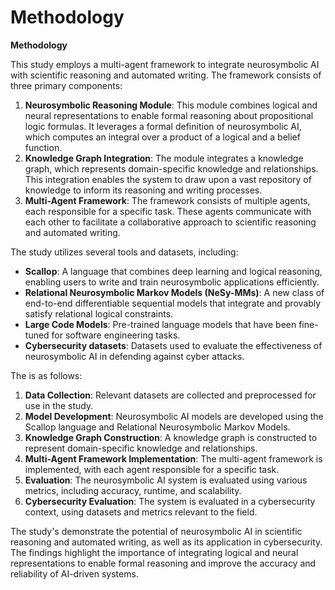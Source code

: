 # Methodology
**Methodology**

This study employs a multi-agent framework to integrate neurosymbolic AI with scientific reasoning and automated writing. The framework consists of three primary components:

1. **Neurosymbolic Reasoning Module**: This module combines logical and neural representations to enable formal reasoning about propositional logic formulas. It leverages a formal definition of neurosymbolic AI, which computes an integral over a product of a logical and a belief function.
2. **Knowledge Graph Integration**: The module integrates a knowledge graph, which represents domain-specific knowledge and relationships. This integration enables the system to draw upon a vast repository of knowledge to inform its reasoning and writing processes.
3. **Multi-Agent Framework**: The framework consists of multiple agents, each responsible for a specific task. These agents communicate with each other to facilitate a collaborative approach to scientific reasoning and automated writing.

The study utilizes several tools and datasets, including:

* **Scallop**: A language that combines deep learning and logical reasoning, enabling users to write and train neurosymbolic applications efficiently.
* **Relational Neurosymbolic Markov Models (NeSy-MMs)**: A new class of end-to-end differentiable sequential models that integrate and provably satisfy relational logical constraints.
* **Large Code Models**: Pre-trained language models that have been fine-tuned for software engineering tasks.
* **Cybersecurity datasets**: Datasets used to evaluate the effectiveness of neurosymbolic AI in defending against cyber attacks.

The is as follows:

1. **Data Collection**: Relevant datasets are collected and preprocessed for use in the study.
2. **Model Development**: Neurosymbolic AI models are developed using the Scallop language and Relational Neurosymbolic Markov Models.
3. **Knowledge Graph Construction**: A knowledge graph is constructed to represent domain-specific knowledge and relationships.
4. **Multi-Agent Framework Implementation**: The multi-agent framework is implemented, with each agent responsible for a specific task.
5. **Evaluation**: The neurosymbolic AI system is evaluated using various metrics, including accuracy, runtime, and scalability.
6. **Cybersecurity Evaluation**: The system is evaluated in a cybersecurity context, using datasets and metrics relevant to the field.

The study's demonstrate the potential of neurosymbolic AI in scientific reasoning and automated writing, as well as its application in cybersecurity. The findings highlight the importance of integrating logical and neural representations to enable formal reasoning and improve the accuracy and reliability of AI-driven systems.